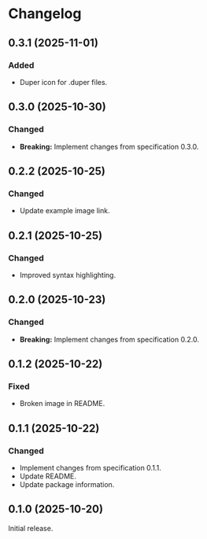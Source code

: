 # Changelog

## 0.3.1 (2025-11-01)

### Added

- Duper icon for .duper files.

## 0.3.0 (2025-10-30)

### Changed

- **Breaking:** Implement changes from specification 0.3.0.

## 0.2.2 (2025-10-25)

### Changed

- Update example image link.

## 0.2.1 (2025-10-25)

### Changed

- Improved syntax highlighting.

## 0.2.0 (2025-10-23)

### Changed

- **Breaking:** Implement changes from specification 0.2.0.

## 0.1.2 (2025-10-22)

### Fixed

- Broken image in README.

## 0.1.1 (2025-10-22)

### Changed

- Implement changes from specification 0.1.1.
- Update README.
- Update package information.

## 0.1.0 (2025-10-20)

Initial release.
